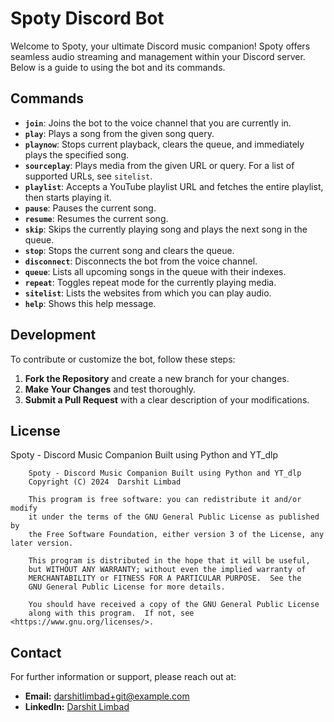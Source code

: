 # Spoty Discord Bot

Welcome to Spoty, your ultimate Discord music companion! Spoty offers seamless audio streaming and management within your Discord server. Below is a guide to using the bot and its commands.

## Commands

- **`join`**: Joins the bot to the voice channel that you are currently in.
- **`play`**: Plays a song from the given song query.
- **`playnow`**: Stops current playback, clears the queue, and immediately plays the specified song.
- **`sourceplay`**: Plays media from the given URL or query. For a list of supported URLs, see `sitelist`.
- **`playlist`**: Accepts a YouTube playlist URL and fetches the entire playlist, then starts playing it.
- **`pause`**: Pauses the current song.
- **`resume`**: Resumes the current song.
- **`skip`**: Skips the currently playing song and plays the next song in the queue.
- **`stop`**: Stops the current song and clears the queue.
- **`disconnect`**: Disconnects the bot from the voice channel.
- **`queue`**: Lists all upcoming songs in the queue with their indexes.
- **`repeat`**: Toggles repeat mode for the currently playing media.
- **`sitelist`**: Lists the websites from which you can play audio.
- **`help`**: Shows this help message.


## Development

To contribute or customize the bot, follow these steps:

1. **Fork the Repository** and create a new branch for your changes.
2. **Make Your Changes** and test thoroughly.
3. **Submit a Pull Request** with a clear description of your modifications.

## License

Spoty - Discord Music Companion Built using Python and YT_dlp
```
    Spoty - Discord Music Companion Built using Python and YT_dlp
    Copyright (C) 2024  Darshit Limbad

    This program is free software: you can redistribute it and/or modify
    it under the terms of the GNU General Public License as published by
    the Free Software Foundation, either version 3 of the License, any later version.

    This program is distributed in the hope that it will be useful,
    but WITHOUT ANY WARRANTY; without even the implied warranty of
    MERCHANTABILITY or FITNESS FOR A PARTICULAR PURPOSE.  See the
    GNU General Public License for more details.

    You should have received a copy of the GNU General Public License
    along with this program.  If not, see <https://www.gnu.org/licenses/>.
```

## Contact

For further information or support, please reach out at:
- **Email:** darshitlimbad+git@example.com
- **LinkedIn:** [Darshit Limbad](https://www.linkedin.com/in/darshit-limbad/)
